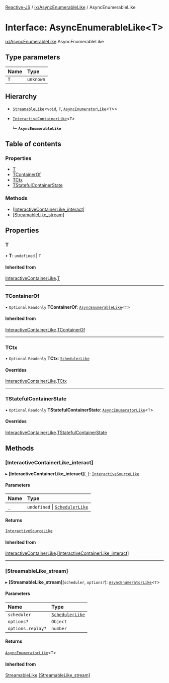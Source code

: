 [Reactive-JS](../README.md) / [ix/AsyncEnumerableLike](../modules/ix_AsyncEnumerableLike.md) / AsyncEnumerableLike

# Interface: AsyncEnumerableLike<T\>

[ix/AsyncEnumerableLike](../modules/ix_AsyncEnumerableLike.md).AsyncEnumerableLike

## Type parameters

| Name | Type |
| :------ | :------ |
| `T` | `unknown` |

## Hierarchy

- [`StreamableLike`](streaming_StreamableLike.StreamableLike.md)<`void`, `T`, [`AsyncEnumeratorLike`](ix_AsyncEnumeratorLike.AsyncEnumeratorLike.md)<`T`\>\>

- [`InteractiveContainerLike`](ix_InteractiveContainerLike.InteractiveContainerLike.md)<`T`\>

  ↳ **`AsyncEnumerableLike`**

## Table of contents

### Properties

- [T](ix_AsyncEnumerableLike.AsyncEnumerableLike.md#t)
- [TContainerOf](ix_AsyncEnumerableLike.AsyncEnumerableLike.md#tcontainerof)
- [TCtx](ix_AsyncEnumerableLike.AsyncEnumerableLike.md#tctx)
- [TStatefulContainerState](ix_AsyncEnumerableLike.AsyncEnumerableLike.md#tstatefulcontainerstate)

### Methods

- [[InteractiveContainerLike\_interact]](ix_AsyncEnumerableLike.AsyncEnumerableLike.md#[interactivecontainerlike_interact])
- [[StreamableLike\_stream]](ix_AsyncEnumerableLike.AsyncEnumerableLike.md#[streamablelike_stream])

## Properties

### T

• **T**: `undefined` \| `T`

#### Inherited from

[InteractiveContainerLike](ix_InteractiveContainerLike.InteractiveContainerLike.md).[T](ix_InteractiveContainerLike.InteractiveContainerLike.md#t)

___

### TContainerOf

• `Optional` `Readonly` **TContainerOf**: [`AsyncEnumerableLike`](ix_AsyncEnumerableLike.AsyncEnumerableLike.md)<`T`\>

#### Inherited from

[InteractiveContainerLike](ix_InteractiveContainerLike.InteractiveContainerLike.md).[TContainerOf](ix_InteractiveContainerLike.InteractiveContainerLike.md#tcontainerof)

___

### TCtx

• `Optional` `Readonly` **TCtx**: [`SchedulerLike`](scheduling_SchedulerLike.SchedulerLike.md)

#### Overrides

[InteractiveContainerLike](ix_InteractiveContainerLike.InteractiveContainerLike.md).[TCtx](ix_InteractiveContainerLike.InteractiveContainerLike.md#tctx)

___

### TStatefulContainerState

• `Optional` `Readonly` **TStatefulContainerState**: [`AsyncEnumeratorLike`](ix_AsyncEnumeratorLike.AsyncEnumeratorLike.md)<`T`\>

#### Overrides

[InteractiveContainerLike](ix_InteractiveContainerLike.InteractiveContainerLike.md).[TStatefulContainerState](ix_InteractiveContainerLike.InteractiveContainerLike.md#tstatefulcontainerstate)

## Methods

### [InteractiveContainerLike\_interact]

▸ **[InteractiveContainerLike_interact]**(`_`): [`InteractiveSourceLike`](ix_InteractiveSourceLike.InteractiveSourceLike.md)

#### Parameters

| Name | Type |
| :------ | :------ |
| `_` | `undefined` \| [`SchedulerLike`](scheduling_SchedulerLike.SchedulerLike.md) |

#### Returns

[`InteractiveSourceLike`](ix_InteractiveSourceLike.InteractiveSourceLike.md)

#### Inherited from

[InteractiveContainerLike](ix_InteractiveContainerLike.InteractiveContainerLike.md).[[InteractiveContainerLike_interact]](ix_InteractiveContainerLike.InteractiveContainerLike.md#[interactivecontainerlike_interact])

___

### [StreamableLike\_stream]

▸ **[StreamableLike_stream]**(`scheduler`, `options?`): [`AsyncEnumeratorLike`](ix_AsyncEnumeratorLike.AsyncEnumeratorLike.md)<`T`\>

#### Parameters

| Name | Type |
| :------ | :------ |
| `scheduler` | [`SchedulerLike`](scheduling_SchedulerLike.SchedulerLike.md) |
| `options?` | `Object` |
| `options.replay?` | `number` |

#### Returns

[`AsyncEnumeratorLike`](ix_AsyncEnumeratorLike.AsyncEnumeratorLike.md)<`T`\>

#### Inherited from

[StreamableLike](streaming_StreamableLike.StreamableLike.md).[[StreamableLike_stream]](streaming_StreamableLike.StreamableLike.md#[streamablelike_stream])
